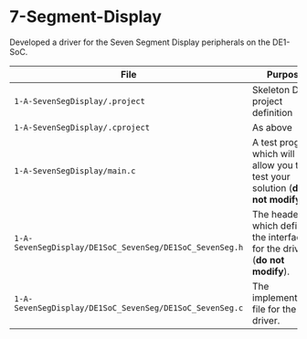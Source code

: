 # 7-Segment-Display
 Developed a driver for the Seven Segment Display peripherals on the DE1-SoC.
 
| File | Purpose |
| ---  | --- |
| `1-A-SevenSegDisplay/.project`      | Skeleton DS-5 project definition |
| `1-A-SevenSegDisplay/.cproject`     | As above |
| `1-A-SevenSegDisplay/main.c`        | A test program which will allow you to test your solution (**do not modify**). |
| `1-A-SevenSegDisplay/DE1SoC_SevenSeg/DE1SoC_SevenSeg.h` | The header file which defines the interface for the driver (**do not modify**). |
| `1-A-SevenSegDisplay/DE1SoC_SevenSeg/DE1SoC_SevenSeg.c` | The implementation file for the driver.
